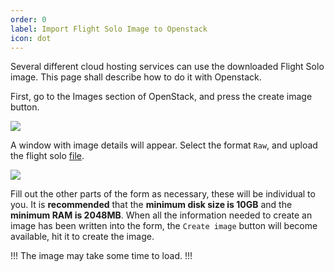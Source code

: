 ```yaml
---
order: 0
label: Import Flight Solo Image to Openstack
icon: dot
---
```


Several different cloud hosting services can use the downloaded Flight Solo image. This page shall describe how to do it with Openstack.

First, go to the Images section of OpenStack, and press the create image button.

![](/images/openstack_images.png)


A window with image details will appear. Select the format `Raw`, and upload the flight solo [file](/cluster_build_methods/what_is_flight_solo/#where-can-i-download-flight-solo).


![](/images/image_create_details.png)


Fill out the other parts of the form as necessary, these will be individual to you. It is **recommended** that the **minimum disk size is 10GB** and the **minimum RAM is 2048MB**. When all the information needed to create an image has been written into the form, the `Create image` button will become available, hit it to create the image.

!!!
The image may take some time to load.
!!!


